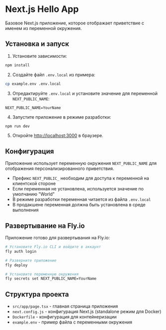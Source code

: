 # Next.js Hello App

Базовое Next.js приложение, которое отображает приветствие с именем из переменной окружения.

## Установка и запуск

1. Установите зависимости:
```bash
npm install
```

2. Создайте файл `.env.local` из примера:
```bash
cp example.env .env.local
```

3. Отредактируйте `.env.local` и установите значение для переменной `NEXT_PUBLIC_NAME`:
```
NEXT_PUBLIC_NAME=YourName
```

4. Запустите приложение в режиме разработки:
```bash
npm run dev
```

5. Откройте [http://localhost:3000](http://localhost:3000) в браузере.

## Конфигурация

Приложение использует переменную окружения `NEXT_PUBLIC_NAME` для отображения персонализированного приветствия.

- Префикс `NEXT_PUBLIC_` необходим для доступа к переменной на клиентской стороне
- Если переменная не установлена, используется значение по умолчанию "World"
- В режиме разработки переменная читается из файла `.env.local`
- В продакшене переменная должна быть установлена в среде выполнения

## Развертывание на Fly.io

Приложение готово для развертывания на Fly.io:

```bash
# Установите Fly.io CLI и войдите в аккаунт
fly auth login

# Разверните приложение
fly deploy

# Установите переменную окружения
fly secrets set NEXT_PUBLIC_NAME=YourName
```

## Структура проекта

- `src/app/page.tsx` - главная страница приложения
- `next.config.js` - конфигурация Next.js (standalone режим для Docker)
- `Dockerfile` - конфигурация для контейнеризации
- `example.env` - пример файла с переменными окружения
